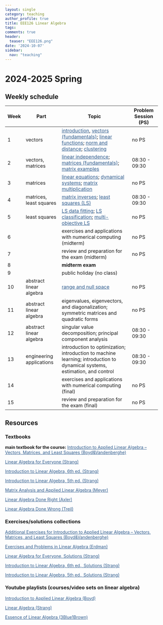 ```yaml
---
layout: single
category: teaching
author_profile: true
title: EEE126 Linear Algebra
tags:
comments: true
header:
  teaser: "EEE126.png"
date: '2024-10-07'
sidebar:
  nav: "teaching"
---
```


# 2024-2025 Spring

## Weekly schedule

| Week | Part | Topic | Problem Session (PS) |
| ------------- | ------------- | ------------- | ------------- |
| 1 | vectors | <a href="https://sirmatel.github.io/teaching/linear_algebra/intro" style="color: #2d5a8c">introduction</a>, <a href="https://sirmatel.github.io/teaching/linear_algebra/vectors-fundamentals" style="color: #2d5a8c">vectors (fundamentals)</a>; <a href="https://sirmatel.github.io/teaching/linear_algebra/linear-functions" style="color: #2d5a8c">linear functions</a>; <a href="https://sirmatel.github.io/teaching/linear_algebra/norm-and-distance" style="color: #2d5a8c">norm and distance</a>; <a href="https://sirmatel.github.io/teaching/linear_algebra/clustering" style="color: #2d5a8c">clustering</a> | no PS |
| 2 | vectors, matrices | <a href="https://sirmatel.github.io/teaching/linear_algebra/linear-independence" style="color: #2d5a8c">linear independence</a>; <a href="https://sirmatel.github.io/teaching/linear_algebra/matrices-fundamentals" style="color: #2d5a8c">matrices (fundamentals)</a>; <a href="https://sirmatel.github.io/teaching/linear_algebra/matrix-examples" style="color: #2d5a8c">matrix examples</a> | 08:30 - 09:30 |
| 3 | matrices | <a href="https://sirmatel.github.io/teaching/linear_algebra/linear-equations" style="color: #2d5a8c">linear equations</a>; <a href="https://sirmatel.github.io/teaching/linear_algebra/dynamical-systems" style="color: #2d5a8c">dynamical systems</a>; <a href="https://sirmatel.github.io/teaching/linear_algebra/matrix-multiplication" style="color: #2d5a8c">matrix multiplication</a> | no PS |
| 4 | matrices, least squares | <a href="https://sirmatel.github.io/teaching/linear_algebra/matrix-inverses" style="color: #2d5a8c">matrix inverses</a>; <a href="https://sirmatel.github.io/teaching/linear_algebra/least-squares" style="color: #2d5a8c">least squares (LS)</a> | 08:30 - 09:30 |
| 5 | least squares | <a href="https://sirmatel.github.io/teaching/linear_algebra/LS-data-fitting" style="color: #2d5a8c">LS data fitting</a>; <a href="https://sirmatel.github.io/teaching/linear_algebra/LS-classification" style="color: #2d5a8c">LS classification</a>; <a href="https://sirmatel.github.io/teaching/linear_algebra/multi-objective-LS" style="color: #2d5a8c">multi-objective LS</a> | no PS |
| 6 |  | exercises and applications with numerical computing (midterm) | no PS |
| 7 |  | review and preparation for the exam (midterm) | no PS |
| 8 |  | **midterm exam** |
| 9 |  | public holiday (no class) |  |
| 10 | abstract linear algebra | <a href="https://sirmatel.github.io/teaching/linear_algebra/range-and-null-space" style="color: #2d5a8c">range and null space</a> | no PS |
| 11 | abstract linear algebra | eigenvalues, eigenvectors, and diagonalization; symmetric matrices and quadratic forms | no PS |
| 12 | abstract linear algebra | singular value decomposition; principal component analysis | 08:30 - 09:30 |
| 13 | engineering applications | introduction to optimization; introduction to machine learning; introduction to dynamical systems, estimation, and control | 08:30 - 09:30 |
| 14 |  | exercises and applications with numerical computing (final) | no PS |
| 15 |  | review and preparation for the exam (final) | no PS |

## Resources

### Textbooks

**main textbook for the course:** <a href="https://web.stanford.edu/~boyd/vmls/vmls.pdf" style="color: #2d5a8c">Introduction to Applied Linear Algebra – Vectors, Matrices, and Least Squares (Boyd&Vandenberghe)</a>

<a href="https://math.mit.edu/~gs/everyone/" style="color: #2d5a8c">Linear Algebra for Everyone (Strang)</a>

<a href="https://math.mit.edu/~gs/linearalgebra/ila6/indexila6.html" style="color: #2d5a8c">Introduction to Linear Algebra, 6th ed. (Strang)</a>

<a href="https://math.mit.edu/~gs/linearalgebra/ila5/indexila5.html" style="color: #2d5a8c">Introduction to Linear Algebra, 5th ed. (Strang)</a>

<a href="https://www.stat.uchicago.edu/~lekheng/courses/309/books/Meyer.pdf" style="color: #2d5a8c">Matrix Analysis and Applied Linear Algebra (Meyer)</a>

<a href="https://linear.axler.net/LADR4e.pdf" style="color: #2d5a8c">Linear Algebra Done Right (Axler)</a>

<a href="https://www.math.brown.edu/streil/papers/LADW/LADW_2017-09-04.pdf" style="color: #2d5a8c">Linear Algebra Done Wrong (Treil)</a>

### Exercises/solutions collections

<a href="https://web.stanford.edu/~boyd/vmls/vmls-additional-exercises.pdf" style="color: #2d5a8c">Additional Exercises for Introduction to Applied Linear Algebra – Vectors, Matrices, and Least Squares (Boyd&Vandenberghe)</a>

<a href="https://web.pdx.edu/~erdman/LINALG/Linalg_pdf.pdf" style="color: #2d5a8c">Exercises and Problems in Linear Algebra (Erdman)</a>

<a href="https://math.mit.edu/~gs/everyone/lafesols.pdf" style="color: #2d5a8c">Linear Algebra for Everyone, Solutions (Strang)</a>

<a href="https://math.mit.edu/~gs/linearalgebra/ila6/ila6sols.pdf" style="color: #2d5a8c">Introduction to Linear Algebra, 6th ed., Solutions (Strang)</a>

<a href="https://math.mit.edu/~gs/linearalgebra/ila5/ila5sols.pdf" style="color: #2d5a8c">Introduction to Linear Algebra, 5th ed., Solutions (Strang)</a>

### Youtube playlists (courses/video sets on linear algebra)

<a href="https://www.youtube.com/playlist?list=PLoROMvodv4rMz-WbFQtNUsUElIh2cPmN9" style="color: #2d5a8c">Introduction to Applied Linear Algebra (Boyd)</a>

<a href="https://www.youtube.com/playlist?list=PLE7DDD91010BC51F8" style="color: #2d5a8c">Linear Algebra (Strang)</a>

<a href="https://www.youtube.com/playlist?list=PLZHQObOWTQDPD3MizzM2xVFitgF8hE_ab" style="color: #2d5a8c">Essence of Linear Algebra (3Blue1Brown)</a>
